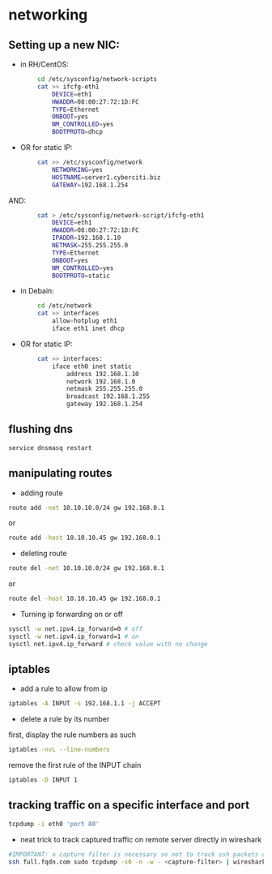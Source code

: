 # networking
## Setting up a new NIC:


* in RH/CentOS:

```bash
		cd /etc/sysconfig/network-scripts
		cat >> ifcfg-eth1
			DEVICE=eth1
			HWADDR=08:00:27:72:1D:FC
			TYPE=Ethernet
			ONBOOT=yes
			NM_CONTROLLED=yes
			BOOTPROTO=dhcp
```
* OR for static IP:
	
```bash
		cat >> /etc/sysconfig/network
			NETWORKING=yes
			HOSTNAME=server1.cyberciti.biz
			GATEWAY=192.168.1.254
```

AND:

```bash
		cat > /etc/sysconfig/network-script/ifcfg-eth1
			DEVICE=eth1
			HWADDR=08:00:27:72:1D:FC
			IPADDR=192.168.1.10
			NETMASK=255.255.255.0
			TYPE=Ethernet
			ONBOOT=yes
			NM_CONTROLLED=yes
			BOOTPROTO=static
```
* in Debain:

```bash
		cd /etc/network
		cat >> interfaces
			allow-hotplug eth1
			iface eth1 inet dhcp
```
* OR for static IP:

```bash
		cat >> interfaces:
			iface eth0 inet static
  			    address 192.168.1.10
 			    network 192.168.1.0
   			    netmask 255.255.255.0
   			    broadcast 192.168.1.255
  			    gateway 192.168.1.254
```
## flushing dns
```bash
service dnsmasq restart
```

## manipulating routes

* adding route
```bash
route add -net 10.10.10.0/24 gw 192.168.0.1
```

or

```bash
route add -host 10.10.10.45 gw 192.168.0.1
```

* deleting route
```bash
route del -net 10.10.10.0/24 gw 192.168.0.1
```

or

```bash
route del -host 10.10.10.45 gw 192.168.0.1
```

* Turning ip forwarding on or off

```bash
sysctl -w net.ipv4.ip_forward=0 # off
sysctl -w net.ipv4.ip_forward=1 # on
sysctl net.ipv4.ip_forward # check value with no change
```

## iptables

* add a rule to allow from ip

```bash
iptables -A INPUT -s 192.168.1.1 -j ACCEPT
```

* delete a rule by its number

first, display the rule numbers as such

```bash
iptables -nvL --line-numbers
```

remove the first rule of the INPUT chain

```bash
iptables -D INPUT 1
```

## tracking traffic on a specific interface and port
```bash
tcpdump -i eth0 'port 80'
```

* neat trick to track captured traffic on remote server directly in wireshark
```bash
#IMPORTANT: a capture filter is necessary so not to track ssh packets of the connection itself and creating an infinite loop
ssh full.fqdn.com sudo tcpdump -s0 -n -w - <capture-filter> | wireshark -k -i -
```
